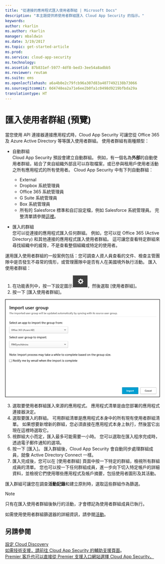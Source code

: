 ```yaml
---
title: "從連接的應用程式匯入使用者群組 | Microsoft Docs"
description: "本主題提供將使用者群組匯入 Cloud App Security 的指示。"
keywords: 
author: rkarlin
ms.author: rkarlin
manager: mbaldwin
ms.date: 3/19/2017
ms.topic: get-started-article
ms.prod: 
ms.service: cloud-app-security
ms.technology: 
ms.assetid: 87b831ef-5977-4df8-bed3-3ee54a8adbb5
ms.reviewer: reutam
ms.suite: ems
ms.openlocfilehash: a6a4b0e2c79fcb96a307d83a4077492138b73066
ms.sourcegitcommit: 0d4748ea2a71e6ee2b0fa1c0498d9219bfbda29a
translationtype: HT
---
```

# <a name="import-user-groups-preview"></a>匯入使用者群組 (預覽)

當您使用 API 連接器連接應用程式時，Cloud App Security 可讓您從 Office 365 及 Azure Active Directory 等等匯入使用者群組。
使用者群組有兩種類型： 
- 自動群組 </br>Cloud App Security 預設會建立自動群組。 例如，有一個名為**外部**的自動使用者群組，結合了來自組織外部且可以存取檔案，或已參與租用戶使用者活動之所有應用程式的所有使用者。
 Cloud App Security 中有下列自動群組：
  - External
  - Dropbox 系統管理員
  - Office 365 系統管理員
  - G Suite 系統管理員
  - Box 系統管理員
  - 所有的 Salesforce 標準和自訂設定檔，例如 Salesforce 系統管理員。 完整清單請參閱[這裡](https://help.salesforce.com/articleView?id=standard_profiles.htm&language=en&type=0)。

- 匯入的群組</br>您可以從連接的應用程式匯入任何群組。 例如，您可以從 Office 365 (Active Directory) 和其他連接的應用程式匯入使用者群組。 這可讓您查看特定群組來尋找組織中的威脅，不是查看整個組織或特定的使用者。 

運用匯入使用者群組的一般案例包括：您可調查人資人員查看的文件、檢查主管團隊中是否發生不尋常的情形，或管理團隊中是否有人在美國境外執行活動。 匯入使用者群組：

1. 在功能表列中，按一下設定圖示![設定圖示](./media/settings-icon.png "設定圖示")，然後選取 [使用者群組]。
2. 按一下 [匯入使用者群組]。

  ![匯入使用者群組](./media/user-groups-add.png)

3. 選取要使用者群組匯入來源的應用程式。 應用程式清單是由您部署的應用程式連接器決定。
4. 選取要匯入的群組。 可用群組清單是應用程式本身中的所有現有使用者群組清單。 如果想要新增新的群組，您必須直接在應用程式本身上執行，然後當它出現在這裡時選取它。
4. 視群組大小而定，匯入最多可能需要一小時。 您可以選取在匯入程序完成時，透過電子郵件通知的選項。
5. 按一下 [匯入]。 匯入群組後，Cloud App Security 會自動同步處理群組成員，就像 Active Directory Connect 一樣。
7. 匯入完成後，您可以在 [使用者群組] 頁面中按一下特定的群組，檢視所有群組成員的清單。 您也可以按一下任何群組成員，進一步向下切入特定帳戶的詳細資料，並檢視它們使用哪些應用程式及帳戶摘要，包括使用者圖形及其活動。

匯入群組可讓您在調查**活動記錄**和建立原則時，選取這些群組作為篩選。 

> [!NOTE]
> 只有在匯入使用者群組後執行的活動，才會標記為使用者群組成員已執行。

如需使用使用者群組篩選器的詳細資訊，請參閱[活動](activity-filters.md)。


    
## <a name="see-also"></a>另請參閱  
[設定 Cloud Discovery](set-up-cloud-discovery.md)   
[如需技術支援，請前往 Cloud App Security 的輔助支援頁面](http://support.microsoft.com/oas/default.aspx?prid=16031)。   
[Premier 客戶也可以直接從 Premier 支援入口網站選擇 Cloud App Security。](https://premier.microsoft.com/)  
  
  